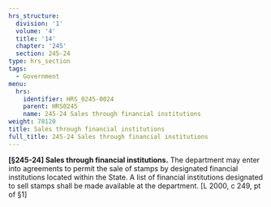 ```yaml
---
hrs_structure:
  division: '1'
  volume: '4'
  title: '14'
  chapter: '245'
  section: 245-24
type: hrs_section
tags:
  - Government
menu:
  hrs:
    identifier: HRS_0245-0024
    parent: HRS0245
    name: 245-24 Sales through financial institutions
weight: 78120
title: Sales through financial institutions
full_title: 245-24 Sales through financial institutions
---
```

**[§245-24] Sales through financial institutions.** The department may enter into agreements to permit the sale of stamps by designated financial institutions located within the State. A list of financial institutions designated to sell stamps shall be made available at the department. [L 2000, c 249, pt of §1]